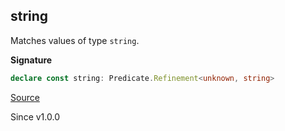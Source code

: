 ## string

Matches values of type `string`.

**Signature**

```ts
declare const string: Predicate.Refinement<unknown, string>
```

[Source](https://github.com/Effect-TS/effect/tree/main/packages/effect/src/Match.ts#L952)

Since v1.0.0